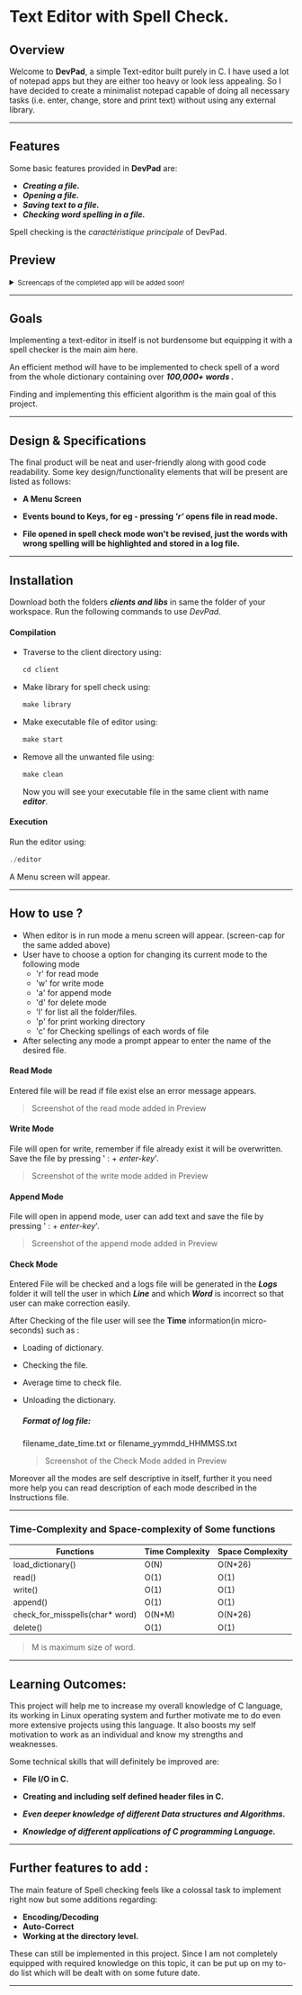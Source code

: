 
# Text Editor with Spell Check.

## Overview

Welcome to **DevPad**, a simple Text-editor built purely in C. I have used a lot of notepad apps but they are either too heavy or look less appealing. So I have decided to create a minimalist notepad capable of doing all necessary tasks (i.e. enter, change, store and print text) without using any external library.

---------------------------------------

## Features

Some basic features provided in **DevPad** are:

* ***Creating a file.***
* ***Opening a file.***
* ***Saving text to a file.***
* ***Checking word spelling in a file.***

Spell checking is the *caractéristique principale* of DevPad.

## Preview

<details>

<summary><small>Screencaps of the completed app will be added soon!</small></summary>

<span>

* Menu
<img src="https://github.com/Himanshu-Agg12/TextEditor-in-C-/blob/main/ScreenShots/Menu.png"/>
* Write Mode
<img src="https://github.com/Himanshu-Agg12/TextEditor-in-C-/blob/main/ScreenShots/write-mode.png"/>
* Read Mode
<img src="https://github.com/Himanshu-Agg12/TextEditor-in-C-/blob/main/ScreenShots/read-mode.png"/>
* Append Mode
<img src="https://github.com/Himanshu-Agg12/TextEditor-in-C-/blob/main/ScreenShots/append-mode.png"/>
* Check Mode
<img src="https://github.com/Himanshu-Agg12/TextEditor-in-C-/blob/main/ScreenShots/check-mode.png"/>
* Delete Mode
<img src="https://github.com/Himanshu-Agg12/TextEditor-in-C-/blob/main/ScreenShots/delete-mode.png"/>
* List Mode
<img src="https://github.com/Himanshu-Agg12/TextEditor-in-C-/blob/main/ScreenShots/list-mode.png"/>
* PWD - Mode
<img src="https://github.com/Himanshu-Agg12/TextEditor-in-C-/blob/main/ScreenShots/pwd-mode.png"/>
* Logs - Demo
<img src="https://github.com/Himanshu-Agg12/TextEditor-in-C-/blob/main/ScreenShots/log-file.png"/>

</span>

</details>

---------------------------------------

## Goals

Implementing a text-editor in itself is not burdensome but equipping it with a spell checker is the main aim here.

An efficient method will have to be implemented to check spell of a word from the whole dictionary containing over ***100,000+ words .***

Finding and implementing this efficient algorithm is the main goal of this project.

---------------------------------------
  

## Design & Specifications

The final product will be neat and user-friendly along with good code readability. Some key design/functionality elements that will be present are listed as follows:

* **A Menu Screen**

* **Events bound to Keys, for eg - pressing *'r'* opens file in read mode.**

* **File opened in spell check mode won't be revised, just the words with wrong spelling will be highlighted and stored in a log file.**

---------------------------------------
## Installation

Download both the folders ***clients and libs*** in same the folder of your workspace.
Run the following commands to use *DevPad.*

#### Compilation

* Traverse to the client directory using: 
    ```C
   cd client
   ```
* Make library for spell check using:
    ```C
   make library
   ```
* Make executable file of editor using:
    ```C
   make start
   ```
* Remove all the unwanted file using:
    ```C
   make clean
   ```

	Now you will see your executable file in the same client with name ***editor***.

#### Execution
 
Run the editor using:
```C
./editor
```
    
A Menu screen will appear.

---------------------------------------
## How to use ?

* When editor is in run mode a menu screen will appear. (screen-cap for the same added above)
* User have to choose a option for changing its current mode to the following mode
	* 'r' for read mode
	* 'w' for write mode
	* 'a' for append mode
	* 'd' for delete mode
	* 'l' for list all the folder/files.
	* 'p' for print working directory
	* 'c' for Checking spellings of each words of file
* After selecting any mode a prompt appear to enter the name of the desired file.

#### Read Mode 
   Entered file will be read if file exist else an error message appears.
 >Screenshot of the read mode added in Preview
#### Write Mode
   File will open for write, remember if file already exist it will be overwritten.
   Save the file by pressing ' : + *enter-key*'.
 >Screenshot of the write mode added in Preview
#### Append Mode
   File will open in append mode, user can add text and save the file by pressing ' : +    *enter-key*'.
 >Screenshot of the append mode added in Preview
#### Check Mode
   Entered File will be checked and a logs file will be generated in the ***Logs*** folder it       will tell the user in which ***Line*** and which ***Word*** is incorrect so that user can make correction easily.
   
 After Checking of the file user will see the **Time** information(in micro-seconds) such as :
 
* Loading of dictionary.
* Checking the file.
* Average time to check file.
* Unloading the dictionary.

   ##### Format of log file:
   filename_date_time.txt
   or
   filename_yymmdd_HHMMSS.txt
   
  >Screenshot of the Check Mode added in Preview
 
Moreover all the modes are self descriptive in itself, further it you need more help you can read description of each mode described in the Instructions file.

---------------------------------------

### Time-Complexity and Space-complexity of Some functions
|                  Functions                 | Time Complexity | Space Complexity |
|--------------------------------------------|-----------------|------------------|
|load_dictionary()               | O(N)            | O(N*26)             |
|read() | O(1)            | O(1)             |
|write() | O(1)            | O(1)             |
|append()            | O(1)            | O(1)             |
|check_for_misspells(char* word)             | O(N*M)            | O(N*26)             |
|delete()          | O(1)            | O(1)             

>M is maximum size of word.


---------------------------------------

## Learning Outcomes:

This project will help me to increase my overall knowledge of C language, its working in Linux operating system and further motivate me to do even more extensive projects using this language. It also boosts my self motivation to work as an individual and know my strengths and weaknesses.

Some technical skills that will definitely be improved are:

* **File I/O in C.**

* **Creating and including self defined header files in C.**

* ***Even deeper knowledge of different Data structures and Algorithms.***

* ***Knowledge of different applications of C programming Language.***

---------------------------------------

## Further features to add :

The main feature of Spell checking feels like a colossal task to implement right now but some additions regarding:
* **Encoding/Decoding** 
* **Auto-Correct**
* **Working at the directory level.**

These can still be implemented in this project. Since I am not completely equipped with required knowledge on this topic, it can be put up on my to-do list which will be dealt with on some future date.

---------------------------------------

